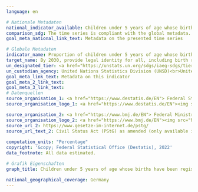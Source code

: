 ```yaml
---
language: en    

# Nationale Metadaten    
national_indicator_available: Children under 5 years of age whose births have been registered with a civil authority    
comparison_sdg: The time series is compliant with the global metadata.    
goal_meta_national_link_text: Metadata on the presented time series    

# Globale Metadaten    
indicator_name: Proportion of children under 5 years of age whose births have been registered with a civil authority, by age    
target_name: By 2030, provide legal identity for all, including birth registration    
un_designated_tier: <a href="https://unstats.un.org/sdgs/iaeg-sdgs/tier-classification/" title="Click here for more information on the UN tier classification."  target="_blank">Tier I</a>    
un_custodian_agency: United Nations Statistics Division (UNSD)<br>United Nations International Children's Emergency Fund (UNICEF)    
goal_meta_link_text: Metadata on this indicator    
goal_meta_2_link_text:     
goal_meta_3_link_text:         
# Datenquellen
source_organisation_1: <a href="https://www.destatis.de/EN"> Federal Statistical Office (Destatis) </a>
source_organisation_logo_1: <a href="https://www.destatis.de/EN"><img src="https://g205sdgs.github.io/sdg-indicators/public/OrgImgEn/destatis.png" alt="Logo destatis" style="height:60px; width:148px"/></a>

source_organisation_2: <a href="https://www.bmj.de/EN"> Federal Ministry of Justice and the Federal Office of Justice </a>
source_organisation_logo_2: <a href="https://www.bmj.de/EN"><img src="https://g205sdgs.github.io/sdg-indicators/public/OrgImgEn/bmj.png" alt="Logo bmj" style="height:60px; width:148px"/></a>
source_url_2: https://www.gesetze-im-internet.de/pstg/
source_url_text_2: Civil Status Act (PStG) as amended (only available in German)
    
computation_units: "Percentage"    
copyright: '&copy; Federal Statistical Office (Destatis), 2022'    
data_footnote: All data estimated.    

# Grafik Eigenschaften    
graph_title: Children under 5 years of age whose births have been registered with a civil authority    

national_geographical_coverage: Germany    
---
```


<span></span>